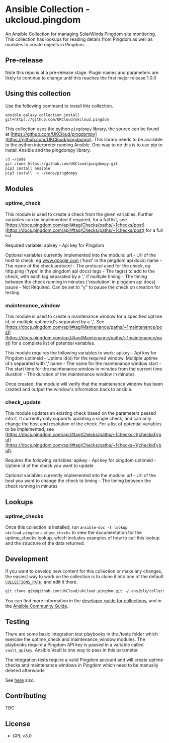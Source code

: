 # Ansible Collection - ukcloud.pingdom

An Ansible Collection for managing SolarWinds Pingdom site monitoring. This collection has lookups for reading details from Pingdom as well as modules to create objects in Pingdom.

## Pre-release

Note this repo is at a pre-release stage. Plugin names and parameters are likely to continue to change until this reaches the first major release 1.0.0

## Using this collection

Use the following command to install this collection.

`ansible-galaxy collection install git+https://github.com/UKCloud/ukcloud.pingdom`


This collection uses the python `pingdompy` library, the source can be found at [https://github.com/UKCloud/pingdompy](https://github.com/UKCloud/pingdompy). This library needs to be available to the python interpreter running Ansible. One way to do this is to use pip to install Ansible and the pingdompy library.

```bash
cd ~/code
git clone https://github.com/UKCloud/pingdompy.git
pip3 install ansible
pip3 install -e ~/code/pingdompy
```

## Modules

### uptime_check

This module is used to create a check from the given variables. Further variables can be implemented if required, for a full list, see [https://docs.pingdom.com/api/#tag/Checks/paths/~1checks/post](https://docs.pingdom.com/api/#tag/Checks/paths/~1checks/post) for a full list.

Required variable:
apikey - Api key for Pingdom

Optional variables currently implemented into the module:
url - Url of the host to check, eg www.google.com ('host' in the pingdom api docs)
name - The name of the check
protocol - The protocol used for the check, eg http,ping ('type' in the pingdom api docs)
tags - The tag(s) to add to the check, with each tag separated by a ',' if multiple
timing - The timing between the check running in minutes ('resolution' in pingdom api docs)
pause - Not Required. Can be set to "y" to pause the check on creation for testing

### maintenance_window

This module is used to create a maintenance window for a specified uptime id, or multiple uptime id's separated by a ','. See [https://docs.pingdom.com/api/#tag/Maintenance/paths/~1maintenance/post](https://docs.pingdom.com/api/#tag/Maintenance/paths/~1maintenance/post) for a complete list of potential variables.

This module requires the following variables to work:
apikey - Api key for Pingdom
uptimeid - Uptime id(s) for the required window. Multiple uptime id's separated with ','
name - The name for the maintenance window
start - The start time for the maintenance window in minutes from the current time
duration - The duration of the maintenance window in minutes

Once created, the module will verify that the maintenance window has been created and
output the window's information back to ansible.

### check_update

This module updates an existing check based on the parameters passed into it. It currently only supports updating a single check, and can only change the host and resolution of the check. For a list of potential variables to be implemented, see [https://docs.pingdom.com/api/#tag/Checks/paths/~1checks~1{checkid}/put](https://docs.pingdom.com/api/#tag/Checks/paths/~1checks~1{checkid}/put).

Requires the following variables:
apikey - Api key for pingdom
uptimeid - Uptime id of the check you want to update

Optional variables currently implemented into the module:
url - Url of the host you want to change the check to
timing - The timing between the check running in minutes

## Lookups

### uptime_checks

Once this collection is installed, run `ansible-doc -t lookup ukcloud.pingdom.uptime_checks` to view the documentation for the uptime_checks lookup, which includes examples of how to call this lookup and the structure of the data returned.

## Development

If you want to develop new content for this collection or make any changes, the easiest way to work on the collection is to clone it into one of the default [`COLLECTIONS_PATH`](https://docs.ansible.com/ansible/latest/reference_appendices/config.html#collections-paths), and edit it there.

```bash
git clone git@github.com:UKCloud/ukcloud.pingdom.git ~/.ansible/collections/ansible_collections/ukcloud/pingdom
```

You can find more information in the [developer guide for collections](https://docs.ansible.com/ansible/devel/dev_guide/developing_collections.html#contributing-to-collections), and in the [Ansible Community Guide](https://docs.ansible.com/ansible/latest/community/index.html).

## Testing

There are some basic integration test playbooks in the /tests folder which exercise the uptime_check and maintenance_window modules. The playbooks require a Pingdom API key is passed in a variable called `vault_apikey`. Ansible Vault is one way to pass in this parameter.

The integration tests require a valid Pingdom account and will create uptime checks and maintenance windows in Pingdom which need to be manually deleted afterwards.

See [here](https://docs.ansible.com/ansible/devel/dev_guide/developing_collections.html#testing-collections) also.

## Contributing

TBC

## License

* GPL v3.0
